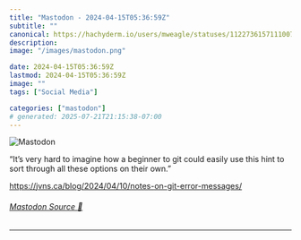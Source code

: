 ```yaml
---
title: "Mastodon - 2024-04-15T05:36:59Z"
subtitle: ""
canonical: https://hachyderm.io/users/mweagle/statuses/112273615711100713
description:
image: "/images/mastodon.png"

date: 2024-04-15T05:36:59Z
lastmod: 2024-04-15T05:36:59Z
image: ""
tags: ["Social Media"]

categories: ["mastodon"]
# generated: 2025-07-21T21:15:38-07:00
---
```

![Mastodon](/images/mastodon.png)

<p>“It’s very hard to imagine how a beginner to git could easily use this hint to sort through all these options on their own.”</p><p><a href="https://jvns.ca/blog/2024/04/10/notes-on-git-error-messages/" target="_blank" rel="nofollow noopener noreferrer" translate="no"><span class="invisible">https://</span><span class="ellipsis">jvns.ca/blog/2024/04/10/notes-</span><span class="invisible">on-git-error-messages/</span></a></p>


###### [Mastodon Source 🐘](https://hachyderm.io/@mweagle/112273615711100713)

___
